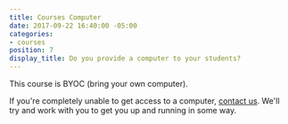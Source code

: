 ```yaml
---
title: Courses Computer
date: 2017-09-22 16:40:00 -05:00
categories:
- courses
position: 7
display_title: Do you provide a computer to your students?
---
```


This course is BYOC (bring your own computer).

If you're completely unable to get access to a computer, [contact us](/contact). We'll try and work with you to get you up and running in some way.